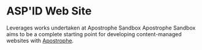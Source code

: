 # ASP'ID Web Site 

Leverages works undertaken at Apostrophe Sandbox
Apostrophe Sandbox aims to be a complete starting point for developing content-managed websites with [Apostrophe](http://github.com/punkave/apostrophe).


